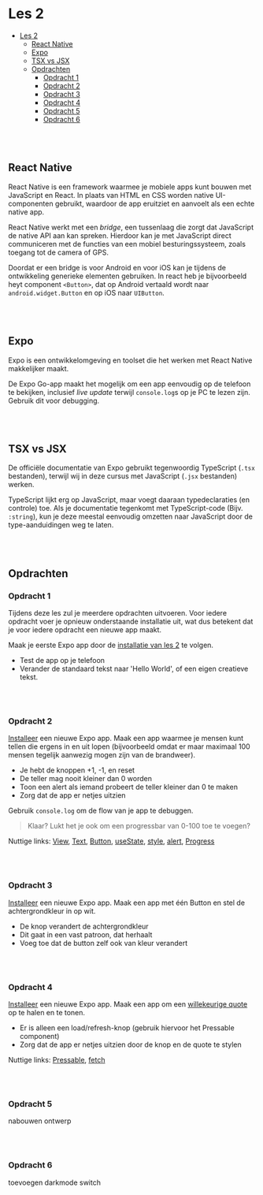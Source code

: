 # Les 2

- [Les 2](#les-2)
  - [React Native](#react-native)
  - [Expo](#expo)
  - [TSX vs JSX](#tsx-vs-jsx)
  - [Opdrachten](#opdrachten)
    - [Opdracht 1](#opdracht-1)
    - [Opdracht 2](#opdracht-2)
    - [Opdracht 3](#opdracht-3)
    - [Opdracht 4](#opdracht-4)
    - [Opdracht 5](#opdracht-5)
    - [Opdracht 6](#opdracht-6)

<br><br>

## React Native
React Native is een framework waarmee je mobiele apps kunt bouwen met JavaScript en React. 
In plaats van HTML en CSS worden native UI-componenten gebruikt, waardoor de app eruitziet en aanvoelt 
als een echte native app.

React Native werkt met een *bridge*, een tussenlaag die zorgt dat JavaScript de native API aan kan spreken.
Hierdoor kan je met JavaScript direct communiceren met de functies van een mobiel besturingssysteem, zoals toegang 
tot de camera of GPS.

Doordat er een bridge is voor Android en voor iOS kan je tijdens de ontwikkeling generieke elementen gebruiken.
In react heb je bijvoorbeeld heyt component `<Button>`, dat op Android vertaald wordt naar `android.widget.Button` en
op iOS naar `UIButton`. 

<br><br>

## Expo
Expo is een ontwikkelomgeving en toolset die het werken met React Native makkelijker maakt.

De Expo Go-app maakt het mogelijk om een app eenvoudig op de telefoon te bekijken, inclusief *live update* 
terwijl `console.log`s op je PC te lezen zijn. Gebruik dit voor debugging.

<br><br>

## TSX vs JSX
De officiële documentatie van Expo gebruikt tegenwoordig TypeScript (`.tsx` bestanden), terwijl wij in deze 
cursus met JavaScript (`.jsx` bestanden) werken.

TypeScript lijkt erg op JavaScript, maar voegt daaraan typedeclaraties (en controle) toe. 
Als je documentatie tegenkomt met TypeScript-code (Bijv. `:string`), kun je deze meestal eenvoudig omzetten naar 
JavaScript door de type-aanduidingen weg te laten.

<br><br>

## Opdrachten

### Opdracht 1
Tijdens deze les zul je meerdere opdrachten uitvoeren. Voor iedere opdracht voer  je opnieuw onderstaande installatie uit,
wat dus betekent dat je voor iedere opdracht een nieuwe app maakt.

Maak je eerste Expo app door de [installatie van les 2](../guides/installatie.md) te volgen.
* Test de app op je telefoon
* Verander de standaard tekst naar 'Hello World', of een eigen creatieve tekst.

<br><br>

### Opdracht 2
[Installeer](../guides/installatie.md) een nieuwe Expo app. Maak een app waarmee je mensen kunt tellen die ergens in en uit lopen (bijvoorbeeld omdat er maar
maximaal 100 mensen tegelijk aanwezig mogen zijn van de brandweer).

* Je hebt de knoppen +1, -1, en reset
* De teller mag nooit kleiner dan 0 worden
* Toon een alert als iemand probeert de teller kleiner dan 0 te maken
* Zorg dat de app er netjes uitzien

Gebruik ```console.log``` om de flow van je app te debuggen.

> Klaar? Lukt het je ook om een progressbar van 0-100 toe te voegen?

Nuttige links: [View](https://reactnative.dev/docs/view), [Text](https://reactnative.dev/docs/text), [Button](https://reactnative.dev/docs/button),
[useState](https://react.dev/reference/react/useState), [style](https://reactnative.dev/docs/style),
[alert](https://reactnative.dev/docs/alert), [Progress](https://www.npmjs.com/package/react-native-progress)

<br><br>

### Opdracht 3
[Installeer](../guides/installatie.md) een nieuwe Expo app. Maak een app met één Button en stel de achtergrondkleur in op wit. 
* De knop verandert de achtergrondkleur
* Dit gaat in een vast patroon, dat herhaalt
* Voeg toe dat de button zelf ook van kleur verandert

<br><br>

### Opdracht 4
[Installeer](../guides/installatie.md) een nieuwe Expo app. Maak een app om een [willekeurige quote](../assets/quotes.json) op te halen en te tonen.
* Er is alleen een load/refresh-knop (gebruik hiervoor het Pressable component)
* Zorg dat de app er netjes uitzien door de knop en de quote te stylen

Nuttige links: [Pressable](https://reactnative.dev/docs/pressable),
[fetch](https://developer.mozilla.org/en-US/docs/Web/API/Fetch_API)

<br><br>

### Opdracht 5
nabouwen ontwerp

<br><br>

### Opdracht 6
toevoegen darkmode switch
